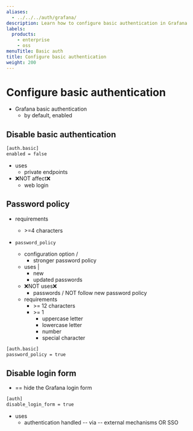 ```yaml
---
aliases:
  - ../../../auth/grafana/
description: Learn how to configure basic authentication in Grafana
labels:
  products:
    - enterprise
    - oss
menuTitle: Basic auth
title: Configure basic authentication
weight: 200
---
```


# Configure basic authentication

* Grafana basic authentication
  * by default, enabled 

## Disable basic authentication

```bash
[auth.basic]
enabled = false
```
* uses
  * private endpoints
* ❌NOT affect❌
  * web login

## Password policy

* requirements
  * \>=4  characters

* `password_policy`
  * configuration option /
    * stronger password policy
  * uses | 
    * new
    * updated passwords
  * ❌NOT uses❌
    * passwords / NOT follow new password policy 
  * requirements
    * \>= 12 characters
    * \>= 1 
      * uppercase letter
      * lowercase letter
      * number
      * special character

```bash
[auth.basic]
password_policy = true
```

## Disable login form

* == hide the Grafana login form

```bash
[auth]
disable_login_form = true
```

* uses  
  * authentication handled -- via -- external mechanisms OR SSO
